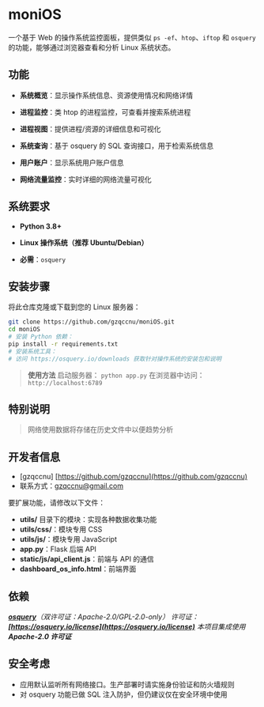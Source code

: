 # moniOS

一个基于 Web 的操作系统监控面板，提供类似 `ps -ef`、`htop`、`iftop` 和 `osquery` 的功能，能够通过浏览器查看和分析 Linux 系统状态。

## 功能
- **系统概览**：显示操作系统信息、资源使用情况和网络详情

- **进程监控**：类 htop 的进程监控，可查看并搜索系统进程

- **进程视图**：提供进程/资源的详细信息和可视化

- **系统查询**：基于 osquery 的 SQL 查询接口，用于检索系统信息

- **用户账户**：显示系统用户账户信息

- **网络流量监控**：实时详细的网络流量可视化

## 系统要求
- **Python 3.8+**

- **Linux 操作系统（推荐 Ubuntu/Debian）**

- **必需**：`osquery`

## 安装步骤
将此仓库克隆或下载到您的 Linux 服务器：

```bash
git clone https://github.com/gzqccnu/moniOS.git
cd moniOS
# 安装 Python 依赖：
pip install -r requirements.txt
# 安装系统工具：
# 访问 https://osquery.io/downloads 获取针对操作系统的安装包和说明
````

> **使用方法**
> 启动服务器：
> `python app.py`
> 在浏览器中访问：
> `http://localhost:6789`

## 特别说明
> 网络使用数据将存储在历史文件中以便趋势分析

## 开发者信息

* \[gzqccnu] [https://github.com/gzqccnu](https://github.com/gzqccnu)
* 联系方式：[gzqccnu@gmail.com](mailto:gzqccnu@gmail.com)

要扩展功能，请修改以下文件：

* **utils/** 目录下的模块：实现各种数据收集功能
* **utils/css/**：模块专用 CSS
* **utils/js/**：模块专用 JavaScript
* **app.py**：Flask 后端 API
* **static/js/api\_client.js**：前端与 API 的通信
* **dashboard\_os\_info.html**：前端界面

## 依赖

*[**osquery**](https://github.com/osquery/osquery)（双许可证：Apache-2.0/GPL-2.0-only）*
*许可证：**[https://osquery.io/license](https://osquery.io/license)***
*本项目集成使用 **Apache-2.0 许可证***

## 安全考虑

* 应用默认监听所有网络接口。生产部署时请实施身份验证和防火墙规则
* 对 osquery 功能已做 SQL 注入防护，但仍建议仅在安全环境中使用


